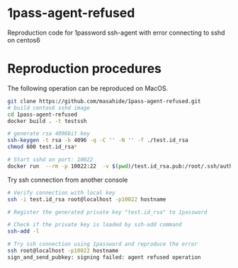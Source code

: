 # 1pass-agent-refused
Reproduction code for 1password ssh-agent with error connecting to sshd on centos6


# Reproduction procedures

The following operation can be reproduced on MacOS.


```bash
git clone https://github.com/masahide/1pass-agent-refused.git
# build centos6 sshd image
cd 1pass-agent-refused
docker build . -t testssh

# generate rsa 4096bit key
ssh-keygen -t rsa -b 4096 -q -C '' -N '' -f ./test.id_rsa 
chmod 600 test.id_rsa*

# Start sshd on port: 10022
docker run  --rm -p 10022:22  -v $(pwd)/test.id_rsa.pub:/root/.ssh/authorized_keys testssh /usr/sbin/sshd -d

```

Try ssh connection from another console
```bash
# Verify connection with local key
ssh -i test.id_rsa root@localhost -p10022 hostname

# Register the generated private key "test.id_rsa" to 1password

# Check if the private key is loaded by ssh-add command
ssh-add -l

# Try ssh connection using 1password and reproduce the error
ssh root@localhost -p10022 hostname
sign_and_send_pubkey: signing failed: agent refused operation
```
